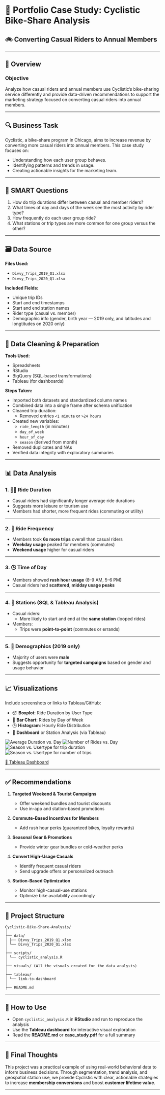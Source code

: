 # 📌 Portfolio Case Study: Cyclistic Bike-Share Analysis  
## 🚲 Converting Casual Riders to Annual Members

---

## 📘 Overview

### **Objective**  
Analyze how casual riders and annual members use Cyclistic’s bike-sharing service differently and provide data-driven recommendations to support the marketing strategy focused on converting casual riders into annual members.

---

## 🔍 Business Task

Cyclistic, a bike-share program in Chicago, aims to increase revenue by converting more casual riders into annual members. This case study focuses on:

- Understanding how each user group behaves.  
- Identifying patterns and trends in usage.  
- Creating actionable insights for the marketing team.

---

## 🧩 SMART Questions

1. How do trip durations differ between casual and member riders?  
2. What times of day and days of the week see the most activity by rider type?  
3. How frequently do each user group ride?  
4. What stations or trip types are more common for one group versus the other?

---

## 🗃️ Data Source

**Files Used:**

- `Divvy_Trips_2019_Q1.xlsx`  
- `Divvy_Trips_2020_Q1.xlsx`

**Included Fields:**

- Unique trip IDs  
- Start and end timestamps  
- Start and end station names  
- Rider type (casual vs. member)  
- Demographic info (gender, birth year — 2019 only, and latitudes and longtitudes on 2020 only)

---

## 🧼 Data Cleaning & Preparation

**Tools Used:**  
- Spreadsheets
- RStudio  
- BigQuery (SQL-based transformations)  
- Tableau (for dashboards)

**Steps Taken:**

- Imported both datasets and standardized column names  
- Combined data into a single frame after schema unification  
- Cleaned trip duration:
  - Removed entries `<1 minute` or `>24 hours`  
- Created new variables:
  - `ride_length` (in minutes)  
  - `day_of_week`  
  - `hour_of_day`  
  - `season` (derived from month)  
- Removed duplicates and NAs  
- Verified data integrity with exploratory summaries

---

## 📊 Data Analysis

### 1. 🚴‍♂️ Ride Duration

- Casual riders had significantly longer average ride durations  
- Suggests more leisure or tourism use  
- Members had shorter, more frequent rides (commuting or utility)

---

### 2. 📅 Ride Frequency

- Members took **6x more trips** overall than casual riders  
- **Weekday usage** peaked for members (commutes)  
- **Weekend usage** higher for casual riders

---

### 3. 🕒 Time of Day

- Members showed **rush hour usage** (8–9 AM, 5–6 PM)  
- Casual riders had **scattered, midday usage peaks**

---

### 4. 📍 Stations (SQL & Tableau Analysis)

- Casual riders:
  - More likely to start and end at the **same station** (looped rides)  
- Members:
  - Trips were **point-to-point** (commutes or errands)

---

### 5. 🧑 Demographics (2019 only)

- Majority of users were **male**  
- Suggests opportunity for **targeted campaigns** based on gender and usage behavior

---

## 📈 Visualizations

Include screenshots or links to Tableau/GitHub:

- 📦 **Boxplot**: Ride Duration by User Type  
- 📅 **Bar Chart**: Rides by Day of Week  
- 🕒 **Histogram**: Hourly Ride Distribution  
- 📍 **Dashboard** or Station Analysis (via Tableau)

![Average Duration vs. Day](visuals/average_duration%20vs.%20Weekday.png)
![Number of Rides vs. Day](visuals\number_of_rides%20vs.%20Weekday.png)
![Season vs. Usertype for trip duration](visuals\Spring,%20Winter%20and%20Grand%20Total%20(1).png)
![Season vs. Usertype for number of trips](visuals\Spring,%20Winter%20and%20Grand%20Total.png)


[🔗 Tableau Dashboard](https://public.tableau.com/app/profile/fnu.abdullah3101/viz/CyclisticMostPopularStations/Dashboard1)

---

## ✅ Recommendations

1. **Targeted Weekend & Tourist Campaigns**  
   - Offer weekend bundles and tourist discounts  
   - Use in-app and station-based promotions

2. **Commute-Based Incentives for Members**  
   - Add rush hour perks (guaranteed bikes, loyalty rewards)

3. **Seasonal Gear & Promotions**  
   - Provide winter gear bundles or cold-weather perks

4. **Convert High-Usage Casuals**  
   - Identify frequent casual riders  
   - Send upgrade offers or personalized outreach

5. **Station-Based Optimization**  
   - Monitor high-casual-use stations  
   - Optimize bike availability accordingly

---

## 📁 Project Structure

```
Cyclistic-Bike-Share-Analysis/
│
├── data/
│ ├── Divvy_Trips_2019_Q1.xlsx
│ └── Divvy_Trips_2020_Q1.xlsx
│
├── scripts/
│ └── cyclistic_analysis.R
│
├── visuals/ (All the visuals created for the data analysis)
│
├── tableau/
│ └── link-to-dashboard
│
├── README.md
```

---

## 🧾 How to Use

- Open `cyclistic_analysis.R` in **RStudio** and run to reproduce the analysis  
- Use the **Tableau dashboard** for interactive visual exploration  
- Read the **README.md** or **case_study.pdf** for a full summary

---

## 🌟 Final Thoughts

This project was a practical example of using real-world behavioral data to inform business decisions. Through segmentation, trend analysis, and geospatial station use, we provide Cyclistic with clear, actionable strategies to increase **membership conversions** and boost **customer lifetime value**.

---